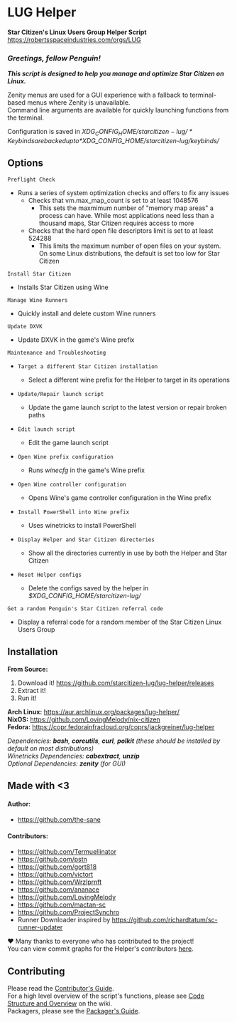 # LUG Helper
**Star Citizen's Linux Users Group Helper Script**  
https://robertsspaceindustries.com/orgs/LUG

### *Greetings, fellow Penguin!*
_**This script is designed to help you manage and optimize Star Citizen on Linux.**_

Zenity menus are used for a GUI experience with a fallback to terminal-based menus where Zenity is unavailable.  
Command line arguments are available for quickly launching functions from the terminal.  

Configuration is saved in *$XDG_CONFIG_HOME/starcitizen-lug/*  
Keybinds are backed up to *$XDG_CONFIG_HOME/starcitizen-lug/keybinds/*

## Options

`Preflight Check`
- Runs a series of system optimization checks and offers to fix any issues
  - Checks that vm.max_map_count is set to at least 1048576
    - This sets the maxmimum number of "memory map areas" a process can have. While most applications need less than a thousand maps, Star Citizen requires access to more
  - Checks that the hard open file descriptors limit is set to at least 524288
    - This limits the maximum number of open files on your system.  On some Linux distributions, the default is set too low for Star Citizen

`Install Star Citizen`
- Installs Star Citizen using Wine

`Manage Wine Runners`
- Quickly install and delete custom Wine runners

`Update DXVK`
- Update DXVK in the game's Wine prefix

`Maintenance and Troubleshooting`
- `Target a different Star Citizen installation`
  - Select a different wine prefix for the Helper to target in its operations

- `Update/Repair launch script`
  - Update the game launch script to the latest version or repair broken paths

- `Edit launch script`
  - Edit the game launch script

- `Open Wine prefix configuration`
  - Runs *winecfg* in the game's Wine prefix

- `Open Wine controller configuration`
  - Opens Wine's game controller configuration in the Wine prefix

- `Install PowerShell into Wine prefix`
  - Uses winetricks to install PowerShell

- `Display Helper and Star Citizen directories`
  - Show all the directories currently in use by both the Helper and Star Citizen

- `Reset Helper configs`
  - Delete the configs saved by the helper in *$XDG_CONFIG_HOME/starcitizen-lug/*

`Get a random Penguin's Star Citizen referral code`
- Display a referral code for a random member of the Star Citizen Linux Users Group



## Installation

**From Source:**
1. Download it! https://github.com/starcitizen-lug/lug-helper/releases
2. Extract it!
3. Run it!

**Arch Linux:** https://aur.archlinux.org/packages/lug-helper/  
**NixOS:** https://github.com/LovingMelody/nix-citizen  
**Fedora:** https://copr.fedorainfracloud.org/coprs/jackgreiner/lug-helper  

_Dependencies: **bash**, **coreutils**, **curl**, **polkit** (these should be installed by default on most distributions)_  
_Winetricks Dependencies: **cabextract**, **unzip**_  
_Optional Dependencies: **zenity** (for GUI)_  

## Made with <3
#### Author:
- https://github.com/the-sane
#### Contributors:
- https://github.com/Termuellinator
- https://github.com/pstn
- https://github.com/gort818
- https://github.com/victort
- https://github.com/Wrzlprnft
- https://github.com/ananace
- https://github.com/LovingMelody
- https://github.com/mactan-sc
- https://github.com/ProjectSynchro
- Runner Downloader inspired by https://github.com/richardtatum/sc-runner-updater

❤️ Many thanks to everyone who has contributed to the project!  
You can view commit graphs for the Helper's contributors [here](https://github.com/starcitizen-lug/lug-helper/graphs/contributors).

## Contributing
Please read the [Contributor's Guide](https://github.com/starcitizen-lug/lug-helper?tab=contributing-ov-file).  
For a high level overview of the script's functions, please see [Code Structure and Overview](https://github.com/starcitizen-lug/lug-helper/wiki/Code-Structure-and-Overview) on the wiki.  
Packagers, please see the [Packager's Guide](https://github.com/starcitizen-lug/lug-helper/wiki/Packagers-Guide).  
